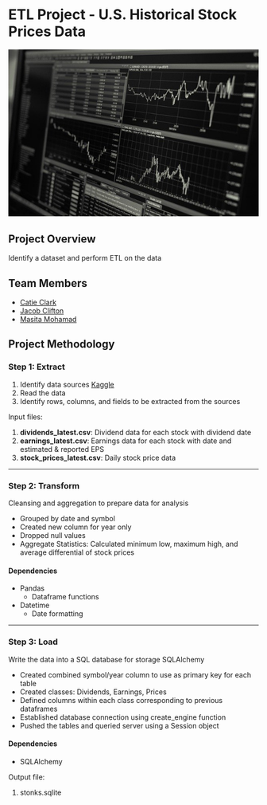 # ETL Project - U.S. Historical Stock Prices Data

![sql.png](stock.jpg)

## Project Overview 
Identify a dataset and perform ETL on the data

## Team Members

* [Catie Clark](https://github.com/csidneyclark)
* [Jacob Clifton](https://github.com/cliftjc1)
* [Masita Mohamad](https://github.com/masitamohamad)

## Project Methodology 
### Step 1: **Extract**

1. Identify data sources
[Kaggle](https://www.kaggle.com/tsaustin/us-historical-stock-prices-with-earnings-data/data)
2. Read the data 
3. Identify rows, columns, and fields to be extracted from the sources

Input files:
1. **dividends_latest.csv**: Dividend data for each stock with dividend date
2. **earnings_latest.csv**: Earnings data for each stock with date and estimated & reported EPS
3. **stock_prices_latest.csv**: Daily stock price data 
---
### Step 2: **Transform**

Cleansing and aggregation to prepare data for analysis
* Grouped by date and symbol
* Created new column for year only
* Dropped null values
* Aggregate Statistics: Calculated minimum low, maximum high, and average differential of stock prices

#### Dependencies
* Pandas
  * Dataframe functions
* Datetime
  * Date formatting
---
### Step 3: **Load**

Write the data into a SQL database for storage
SQLAlchemy
* Created combined symbol/year column to use as primary key for each table
* Created classes: Dividends, Earnings, Prices
* Defined columns within each class corresponding to previous dataframes
* Established database connection using create_engine function
* Pushed the tables and queried server using a Session object

#### Dependencies
* SQLAlchemy

Output file:
1. stonks.sqlite
